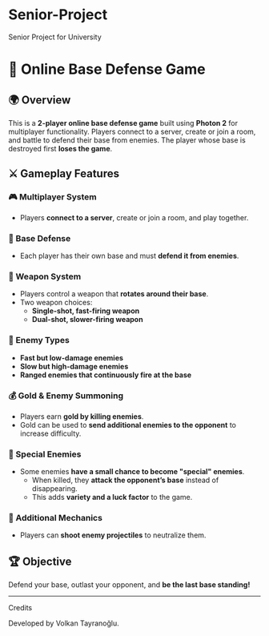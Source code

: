 # Senior-Project
Senior Project for University

# 🏰 Online Base Defense Game  

## 🌍 Overview  
This is a **2-player online base defense game** built using **Photon 2** for multiplayer functionality. Players connect to a server, create or join a room, and battle to defend their base from enemies. The player whose base is destroyed first **loses the game**.  

## ⚔️ Gameplay Features  
### 🎮 Multiplayer System  
- Players **connect to a server**, create or join a room, and play together.  

### 🏰 Base Defense  
- Each player has their own base and must **defend it from enemies**.  

### 🔫 Weapon System  
- Players control a weapon that **rotates around their base**.  
- Two weapon choices:  
  - **Single-shot, fast-firing weapon**  
  - **Dual-shot, slower-firing weapon**  

### 👾 Enemy Types  
- **Fast but low-damage enemies**  
- **Slow but high-damage enemies**  
- **Ranged enemies that continuously fire at the base**  

### 💰 Gold & Enemy Summoning  
- Players earn **gold by killing enemies**.  
- Gold can be used to **send additional enemies to the opponent** to increase difficulty.  

### 🦠 Special Enemies  
- Some enemies **have a small chance to become "special" enemies**.  
  - When killed, they **attack the opponent’s base** instead of disappearing.  
  - This adds **variety and a luck factor** to the game.  

### 🎯 Additional Mechanics  
- Players can **shoot enemy projectiles** to neutralize them.

## 🏆 Objective  
Defend your base, outlast your opponent, and **be the last base standing!**  

---

Credits

Developed by Volkan Tayranoğlu.

